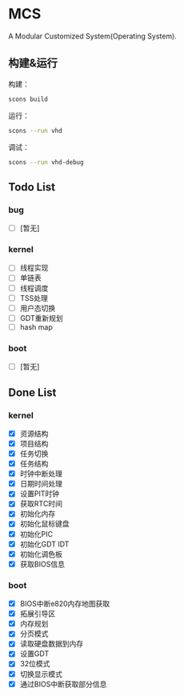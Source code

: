 # MCS
A Modular Customized System(Operating System).

## 构建&运行
构建：
```bash
scons build
```

运行：
```bash
scons --run vhd
```

调试：
```bash
scons --run vhd-debug
```

## Todo List

### bug
* [ ] [暂无]

### kernel
* [ ] 线程实现
* [ ] 单链表
* [ ] 线程调度
* [ ] TSS处理
* [ ] 用户态切换
* [ ] GDT重新规划
* [ ] hash map

### boot
* [ ] [暂无]

## Done List

### kernel
* [x] 资源结构
* [x] 项目结构
* [x] 任务切换
* [x] 任务结构
* [x] 时钟中断处理
* [x] 日期时间处理
* [x] 设置PIT时钟
* [x] 获取RTC时间
* [x] 初始化内存
* [x] 初始化鼠标键盘
* [x] 初始化PIC
* [x] 初始化GDT IDT
* [x] 初始化调色板
* [x] 获取BIOS信息

### boot
* [x] BIOS中断e820内存地图获取
* [x] 拓展引导区
* [x] 内存规划
* [x] 分页模式
* [x] 读取硬盘数据到内存
* [x] 设置GDT
* [x] 32位模式
* [x] 切换显示模式
* [x] 通过BIOS中断获取部分信息

